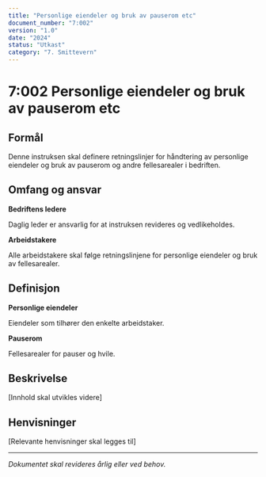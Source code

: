 ```yaml
---
title: "Personlige eiendeler og bruk av pauserom etc"
document_number: "7:002"
version: "1.0"
date: "2024"
status: "Utkast"
category: "7. Smittevern"
---
```


# 7:002 Personlige eiendeler og bruk av pauserom etc

## Formål

Denne instruksen skal definere retningslinjer for håndtering av personlige eiendeler og bruk av pauserom og andre fellesarealer i bedriften.

## Omfang og ansvar

**Bedriftens ledere**

Daglig leder er ansvarlig for at instruksen revideres og vedlikeholdes.

**Arbeidstakere**

Alle arbeidstakere skal følge retningslinjene for personlige eiendeler og bruk av fellesarealer.

## Definisjon

**Personlige eiendeler**

Eiendeler som tilhører den enkelte arbeidstaker.

**Pauserom**

Fellesarealer for pauser og hvile.

## Beskrivelse

[Innhold skal utvikles videre]

## Henvisninger

[Relevante henvisninger skal legges til]

---

*Dokumentet skal revideres årlig eller ved behov.*
